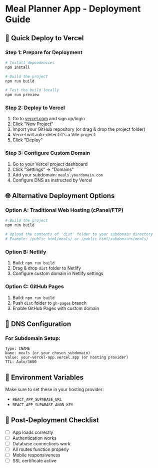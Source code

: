 # Meal Planner App - Deployment Guide

## 🚀 Quick Deploy to Vercel

### Step 1: Prepare for Deployment
```bash
# Install dependencies
npm install

# Build the project
npm run build

# Test the build locally
npm run preview
```

### Step 2: Deploy to Vercel
1. Go to [vercel.com](https://vercel.com) and sign up/login
2. Click "New Project"
3. Import your GitHub repository (or drag & drop the project folder)
4. Vercel will auto-detect it's a Vite project
5. Click "Deploy"

### Step 3: Configure Custom Domain
1. Go to your Vercel project dashboard
2. Click "Settings" → "Domains"
3. Add your subdomain: `meals.yourdomain.com`
4. Configure DNS as instructed by Vercel

## 🌐 Alternative Deployment Options

### Option A: Traditional Web Hosting (cPanel/FTP)
```bash
# Build the project
npm run build

# Upload the contents of 'dist' folder to your subdomain directory
# Example: /public_html/meals/ or /public_html/subdomains/meals/
```

### Option B: Netlify
1. Build: `npm run build`
2. Drag & drop `dist` folder to Netlify
3. Configure custom domain in Netlify settings

### Option C: GitHub Pages
1. Build: `npm run build`
2. Push `dist` folder to `gh-pages` branch
3. Enable GitHub Pages with custom domain

## 🔧 DNS Configuration

### For Subdomain Setup:
```
Type: CNAME
Name: meals (or your chosen subdomain)
Value: your-vercel-app.vercel.app (or hosting provider)
TTL: Auto/3600
```

## 🔐 Environment Variables

Make sure to set these in your hosting provider:
- `REACT_APP_SUPABASE_URL`
- `REACT_APP_SUPABASE_ANON_KEY`

## 📱 Post-Deployment Checklist
- [ ] App loads correctly
- [ ] Authentication works
- [ ] Database connections work
- [ ] All routes function properly
- [ ] Mobile responsiveness
- [ ] SSL certificate active